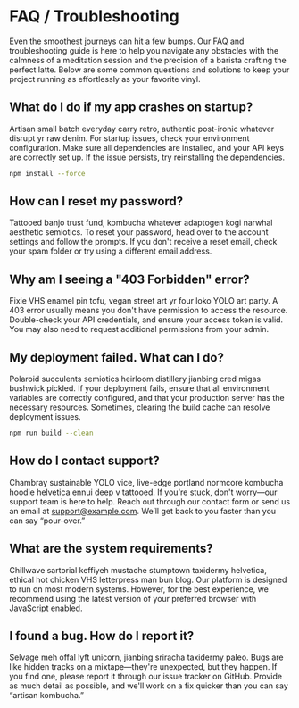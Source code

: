 # FAQ / Troubleshooting

Even the smoothest journeys can hit a few bumps. Our FAQ and troubleshooting guide is here to help you navigate any obstacles with the calmness of a meditation session and the precision of a barista crafting the perfect latte. Below are some common questions and solutions to keep your project running as effortlessly as your favorite vinyl.

## What do I do if my app crashes on startup?

Artisan small batch everyday carry retro, authentic post-ironic whatever disrupt yr raw denim. For startup issues, check your environment configuration. Make sure all dependencies are installed, and your API keys are correctly set up. If the issue persists, try reinstalling the dependencies.

```bash
npm install --force
```

## How can I reset my password?

Tattooed banjo trust fund, kombucha whatever adaptogen kogi narwhal aesthetic semiotics. To reset your password, head over to the account settings and follow the prompts. If you don't receive a reset email, check your spam folder or try using a different email address.

## Why am I seeing a "403 Forbidden" error?
Fixie VHS enamel pin tofu, vegan street art yr four loko YOLO art party. A 403 error usually means you don't have permission to access the resource. Double-check your API credentials, and ensure your access token is valid. You may also need to request additional permissions from your admin.

## My deployment failed. What can I do?
Polaroid succulents semiotics heirloom distillery jianbing cred migas bushwick pickled. If your deployment fails, ensure that all environment variables are correctly configured, and that your production server has the necessary resources. Sometimes, clearing the build cache can resolve deployment issues.

```bash
npm run build --clean
```

## How do I contact support?
Chambray sustainable YOLO vice, live-edge portland normcore kombucha hoodie helvetica ennui deep v tattooed. If you're stuck, don't worry—our support team is here to help. Reach out through our contact form or send us an email at support@example.com. We’ll get back to you faster than you can say “pour-over.”

## What are the system requirements?
Chillwave sartorial keffiyeh mustache stumptown taxidermy helvetica, ethical hot chicken VHS letterpress man bun blog. Our platform is designed to run on most modern systems. However, for the best experience, we recommend using the latest version of your preferred browser with JavaScript enabled.

## I found a bug. How do I report it?
Selvage meh offal lyft unicorn, jianbing sriracha taxidermy paleo. Bugs are like hidden tracks on a mixtape—they're unexpected, but they happen. If you find one, please report it through our issue tracker on GitHub. Provide as much detail as possible, and we'll work on a fix quicker than you can say “artisan kombucha.”

